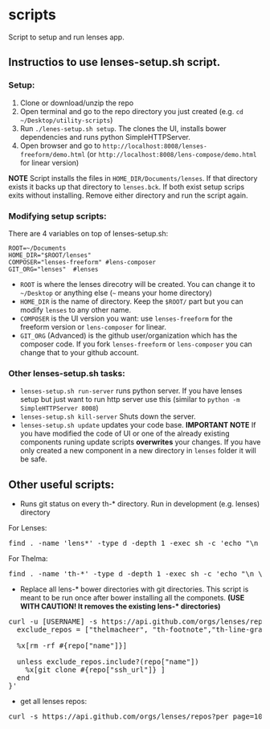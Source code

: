 # scripts
Script to setup and run lenses app.

## Instructios to use lenses-setup.sh script.

### Setup:
1. Clone or download/unzip the repo
2. Open terminal and go to the repo directory you just created (e.g. `cd ~/Desktop/utility-scripts`)
3. Run `./lenes-setup.sh setup`. The clones the UI, installs bower dependencies and runs python SimpleHTTPServer.
4. Open browser and go to `http://localhost:8008/lenses-freeform/demo.html` (or `http://localhost:8008/lens-compose/demo.html` for linear version)

**NOTE** Script installs the files in `HOME_DIR/Documents/lenses`. If that directory exists it backs up that directory to `lenses.bck`. If both exist setup scrips exits without installing. Remove either directory and run the script again.

### Modifying setup scripts:
There are 4 variables on top of lenses-setup.sh:
```
ROOT=~/Documents
HOME_DIR="$ROOT/lenses"
COMPOSER="lenses-freeform" #lens-composer
GIT_ORG="lenses"  #lenses
```

* `ROOT` is where the lenses direcotry will be created. You can change it to `~/Desktop` or anything else (`~` means your home directory)
* `HOME_DIR` is the name of directory. Keep the `$ROOT/` part but you can modify `lenses` to any other name.
* `COMPOSER` is the UI version you want: use `lenses-freeform` for the freeform version or `lens-composer` for linear.
* `GIT_ORG` (Advanced) is the github user/organization which has the composer code. If you fork `lenses-freeform` or `lens-composer` you can change that to your github account.

### Other lenses-setup.sh tasks:
* `lenses-setup.sh run-server` runs python server. If you have lenses setup but just want to run http server use this (similar to `python -m SimpleHTTPServer 8008`)
* `lenses-setup.sh kill-server` Shuts down the server.
* `lenses-setup.sh update` updates your code base. **IMPORTANT NOTE** If you have modified the code of UI or one of the already existing components runing update scripts **overwrites** your changes. If you have only created a new component in a new directory in `lenses` folder it will be safe.

## Other useful scripts:

* Runs git status on every th-* directory. Run in development (e.g. lenses) directory

For Lenses:
<pre>
find . -name 'lens*' -type d -depth 1 -exec sh -c 'echo "\n \x1B[0;33m CHECKING STATUS IN {} \x1B[0m \n"' \; -exec git -C {} status \;
</pre>
For Thelma:
<pre>
find . -name 'th-*' -type d -depth 1 -exec sh -c 'echo "\n \x1B[0;33m CHECKING STATUS IN {} \x1B[0m \n"' \; -exec git -C {} status \;
</pre>

* Replace all lens-* bower directories with git directories. This script is meant to be run once after bower installing all the componets. <b>(USE WITH CAUTION! It removes the existing lens-* directories)</b>
<pre>
curl -u [USERNAME] -s https://api.github.com/orgs/lenses/repos?per_page=100 | ruby -rubygems -e 'require "json"; JSON.load(STDIN.read).each { |repo| 
  exclude_repos = ["thelmacheer", "th-footnote","th-line-graph","th-multistep", "th-two-column","thelma-charts", "thelma", "thelma-component-demo", "thelma-components", "thelma-core", "thelma-data", "thelma-utils", "thelma-text", "thelmanews.github.io"]
  
  %x[rm -rf #{repo["name"]}]

  unless exclude_repos.include?(repo["name"])  
    %x[git clone #{repo["ssh_url"]} ]
  end
}' 
</pre>

* get all lenses repos:
<pre>
curl -s https://api.github.com/orgs/lenses/repos?per_page=100 | grep ssh_url | grep lens- | sed s/\"ssh_url\"\://g | sed s/\"//g | sed s/,//g | xargs -I {} -n 1 git clone {}
</pre>
